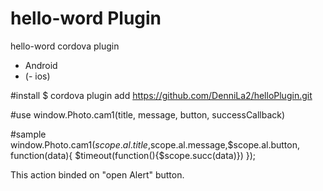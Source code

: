 # hello-word Plugin
hello-word cordova plugin

- Android
- (- ios)

#install
$ cordova plugin add https://github.com/DenniLa2/helloPlugin.git

#use
window.Photo.cam1(title, message, button, successCallback)

#sample
window.Photo.cam1($scope.al.title,$scope.al.message,$scope.al.button,
        function(data){
          $timeout(function(){$scope.succ(data)})
        });
        
This action binded on "open Alert" button.
